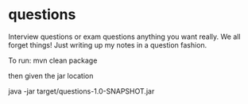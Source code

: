 # questions
Interview questions or exam questions anything you want really. We all forget things! Just writing up my notes in a question fashion.

To run:
mvn clean package

then given the jar location

java -jar target/questions-1.0-SNAPSHOT.jar
